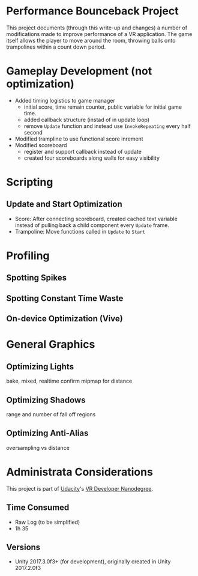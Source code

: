 # Performance Bounceback Project
This project documents (through this write-up and changes) a number of 
modifications made to improve performance of a VR application.  The game itself
allows the player to move around the room, throwing balls onto trampolines
within a count down period.

# Gameplay Development (not optimization)
* Added timing logistics to game manager
    * initial score, time remain counter, public variable for initial game time.
    * added callback structure (instad of in update loop)
    * remove `Update` function and instead use `InvokeRepeating` every half second
* Modified trampline to use functional score inrement
* Modified scoreboard 
    * register and support callback instead of update
    * created four scoreboards along walls for easy visibility


# Scripting
## Update and Start Optimization
* Score: After connecting scoreboard, created cached text variable 
  instead of pulling back a child component every `Update` frame.
* Trampoline: Move functions called in `Update` to `Start`

# Profiling
## Spotting Spikes


## Spotting Constant Time Waste

## On-device Optimization (Vive)


# General Graphics 
## Optimizing Lights
bake, mixed, realtime
confirm mipmap for distance

## Optimizing Shadows
range and number of fall off regions

## Optimizing Anti-Alias
oversampling vs distance



# Administrata Considerations
This project is part of [Udacity](https://www.udacity.com "Udacity - Be in demand")'s [VR Developer Nanodegree](https://www.udacity.com/course/vr-developer-nanodegree--nd017).

## Time Consumed
* Raw Log (to be simplified)
* 1h 35

## Versions
- Unity 2017.3.0f3+ (for development), originally created in Unity 2017.2.0f3

